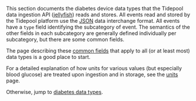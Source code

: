 This section documents the diabetes device data types that the Tidepool data ingestion API ([jellyfish](https://github.com/tidepool-org/jellyfish 'Tidepool on GitHub: jellyfish')) reads and stores. All events read and stored by the Tidepool platform use the [JSON](http://www.json.org/ 'JSON.org') data interchange format. All events have a `type` field identifying the subcategory of event. The semantics of the other fields in each subcategory are generally defined individually per subcategory, but there are some common fields.

The page describing these [common fields](./common.md) that apply to all (or at least most) data types is a good place to start.

For a detailed explanation of how units for various values (but especially blood glucose) are treated upon ingestion and in storage, see the [units](./units.md) page.

Otherwise, jump to [diabetes data types](./types/README.md).
